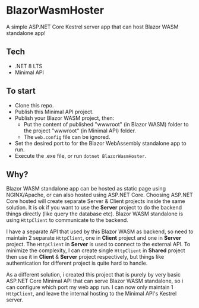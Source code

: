# BlazorWasmHoster
A simple ASP.NET Core Kestrel server app that can host Blazor WASM standalone app! 

## Tech
- .NET 8 LTS
- Minimal API

## To start
- Clone this repo.
- Publish this Minimal API project.
- Publish your Blazor WASM project, then:
  - Put the content of published "wwwroot" (in Blazor WASM) folder to the project "wwwroot" (in Minimal API) folder.
  - The `web.config` file can be ignored.
- Set the desired port to for the Blazor WebAssembly standalone app to run.
- Execute the .exe file, or run `dotnet BlazorWasmHoster`.

## Why?
Blazor WASM standalone app can be hosted as static page using NGINX/Apache, or can also hosted using ASP.NET Core. Choosing ASP.NET Core hosted will create separate Server & Client projects inside the same solution. It is ok if you want to use the <b>Server</b> project to do the backend things directly (like query the database etc). Blazor WASM standalone is using `HttpClient` to communicate to the backend.

I have a separate API that used by this Blazor WASM as backend, so need to maintain 2 separate `HttpClient`, one in <b>Client</b> project and one in <b>Server</b> project. The `HttpClient` in <b>Server</b> is used to connect to the external API. To minimize the complexity, I can create single `HttpClient` in <b>Shared</b> project then use it in <b>Client</b> & <b>Server</b> project respectively, but things like authentication for different project is quite hard to handle.

As a different solution, i created this project that is purely by very basic ASP.NET Core Minimal API that can serve Blazor WASM standalone, so i can configure which port my web app run. I can now only maintain 1 `HttpClient`, and leave the internal hosting to the Minimal API's Kestrel server.


